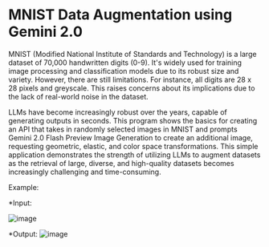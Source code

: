 # MNIST Data Augmentation using Gemini 2.0

MNIST (Modified National Institute of Standards and Technology) is a large dataset of 70,000 handwritten digits (0-9). It's widely used for training image processing and classification models due to its robust size and variety. However, there are still limitations. For instance, all digits are 28 x 28 pixels and greyscale. This raises concerns about its implications due to the lack of real-world noise in the dataset.

LLMs have become increasingly robust over the years, capable of generating outputs in seconds. This program shows the basics for creating an API that takes in randomly selected images in MNIST and prompts Gemini 2.0 Flash Preview Image Generation to create an additional image, requesting geometric, elastic, and color space transformations. This simple application demonstrates the strength of utilizing LLMs to augment datasets as the retrieval of large, diverse, and high-quality datasets becomes increasingly challenging and time-consuming.

Example:



*Input:

![image](https://github.com/user-attachments/assets/b7dacd38-18be-4759-9513-e2b26d17a0de)

*Output:
![image](https://github.com/user-attachments/assets/fe3a5e0e-15ba-4713-bd52-494381c7aa2c)

